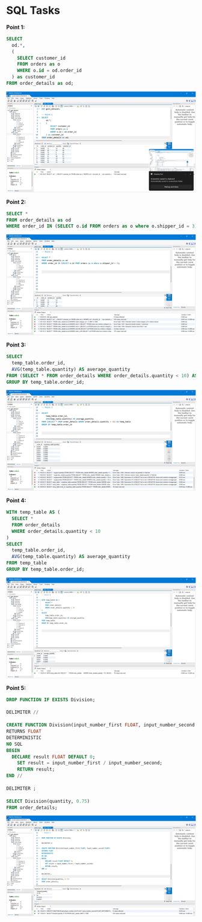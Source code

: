# SQL Tasks

**Point 1:**
```sql
SELECT 
  od.*, 
  (
    SELECT customer_id 
    FROM orders as o 
    WHERE o.id = od.order_id
  ) as customer_id
FROM order_details as od;
```
![Image for the task 5.1](/task-5-p-1.webp)

**Point 2:**
```sql
SELECT *
FROM order_details as od
WHERE order_id IN (SELECT o.id FROM orders as o where o.shipper_id = 3);
```
![Image for the task 5.2](/task-5-p-2.webp)

**Point 3:**
```sql
SELECT 
  temp_table.order_id, 
  AVG(temp_table.quantity) AS average_quantity
FROM (SELECT * FROM order_details WHERE order_details.quantity < 10) AS temp_table
GROUP BY temp_table.order_id;
```
![Image for the task 5.3](/task-5-p-3.webp)

**Point 4:**
```sql
WITH temp_table AS (
  SELECT *
  FROM order_details
  WHERE order_details.quantity < 10
)
SELECT 
  temp_table.order_id, 
  AVG(temp_table.quantity) AS average_quantity
FROM temp_table
GROUP BY temp_table.order_id;
```
![Image for the task 5.4](/task-5-p-4.webp)

**Point 5:**
```sql
DROP FUNCTION IF EXISTS Division;

DELIMITER //

CREATE FUNCTION Division(input_number_first FLOAT, input_number_second FLOAT)
RETURNS FLOAT
DETERMINISTIC 
NO SQL
BEGIN
  DECLARE result FLOAT DEFAULT 0;
    SET result = input_number_first / input_number_second;
    RETURN result;
END //

DELIMITER ;

SELECT Division(quantity, 0.75)
FROM order_details;
```
![Image for the task 5.5](/task-5-p-5.webp)
